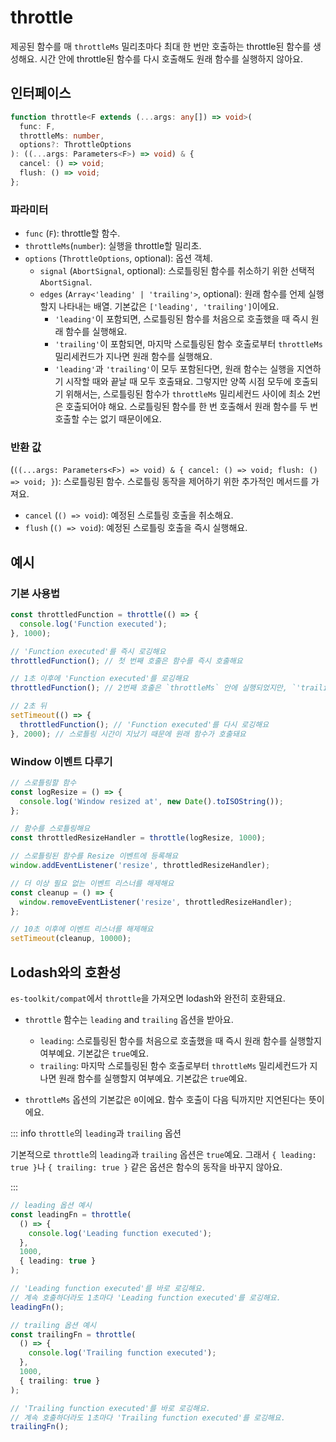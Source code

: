 # throttle

제공된 함수를 매 `throttleMs` 밀리초마다 최대 한 번만 호출하는 throttle된 함수를 생성해요. 시간 안에 throttle된 함수를 다시 호출해도 원래 함수를 실행하지 않아요.

## 인터페이스

```typescript
function throttle<F extends (...args: any[]) => void>(
  func: F,
  throttleMs: number,
  options?: ThrottleOptions
): ((...args: Parameters<F>) => void) & {
  cancel: () => void;
  flush: () => void;
};
```

### 파라미터

- `func` (`F`): throttle할 함수.
- `throttleMs`(`number`): 실행을 throttle할 밀리초.
- `options` (`ThrottleOptions`, optional): 옵션 객체.
  - `signal` (`AbortSignal`, optional): 스로틀링된 함수를 취소하기 위한 선택적 `AbortSignal`.
  - `edges` (`Array<'leading' | 'trailing'>`, optional): 원래 함수를 언제 실행할지 나타내는 배열. 기본값은 `['leading', 'trailing']`이에요.
    - `'leading'`이 포함되면, 스로틀링된 함수를 처음으로 호출했을 때 즉시 원래 함수를 실행해요.
    - `'trailing'`이 포함되면, 마지막 스로틀링된 함수 호출로부터 `throttleMs` 밀리세컨드가 지나면 원래 함수를 실행해요.
    - `'leading'`과 `'trailing'`이 모두 포함된다면, 원래 함수는 실행을 지연하기 시작할 때와 끝날 때 모두 호출돼요. 그렇지만 양쪽 시점 모두에 호출되기 위해서는, 스로틀링된 함수가 `throttleMs` 밀리세컨드 사이에 최소 2번은 호출되어야 해요. 스로틀링된 함수를 한 번 호출해서 원래 함수를 두 번 호출할 수는 없기 때문이에요.

### 반환 값

(`((...args: Parameters<F>) => void) & { cancel: () => void; flush: () => void; }`): 스로틀링된 함수. 스로틀링 동작을 제어하기 위한 추가적인 메서드를 가져요.

- `cancel` (`() => void`): 예정된 스로틀링 호출을 취소해요.
- `flush` (`() => void`): 예정된 스로틀링 호출을 즉시 실행해요.

## 예시

### 기본 사용법

```typescript
const throttledFunction = throttle(() => {
  console.log('Function executed');
}, 1000);

// 'Function executed'를 즉시 로깅해요
throttledFunction(); // 첫 번째 호출은 함수를 즉시 호출해요

// 1초 이후에 'Function executed'를 로깅해요
throttledFunction(); // 2번째 호출은 `throttleMs` 안에 실행되었지만, `'trailing'` 옵션 때문에 스로틀링 시간이 끝나면 함수가 호출돼요

// 2초 뒤
setTimeout(() => {
  throttledFunction(); // 'Function executed'를 다시 로깅해요
}, 2000); // 스로틀링 시간이 지났기 때문에 원래 함수가 호출돼요
```

### Window 이벤트 다루기

```typescript
// 스로틀링할 함수
const logResize = () => {
  console.log('Window resized at', new Date().toISOString());
};

// 함수를 스로틀링해요
const throttledResizeHandler = throttle(logResize, 1000);

// 스로틀링된 함수를 Resize 이벤트에 등록해요
window.addEventListener('resize', throttledResizeHandler);

// 더 이상 필요 없는 이벤트 리스너를 해제해요
const cleanup = () => {
  window.removeEventListener('resize', throttledResizeHandler);
};

// 10초 이후에 이벤트 리스너를 해제해요
setTimeout(cleanup, 10000);
```

## Lodash와의 호환성

`es-toolkit/compat`에서 `throttle`을 가져오면 lodash와 완전히 호환돼요.

- `throttle` 함수는 `leading` and `trailing` 옵션을 받아요.

  - `leading`: 스로틀링된 함수를 처음으로 호출했을 때 즉시 원래 함수를 실행할지 여부예요. 기본값은 `true`예요.
  - `trailing`: 마지막 스로틀링된 함수 호출로부터 `throttleMs` 밀리세컨드가 지나면 원래 함수를 실행할지 여부예요. 기본값은 `true`예요.

- `throttleMs` 옵션의 기본값은 `0`이에요. 함수 호출이 다음 틱까지만 지연된다는 뜻이에요.

::: info `throttle`의 `leading`과 `trailing` 옵션

기본적으로 `throttle`의 `leading`과 `trailing` 옵션은 `true`예요. 그래서 `{ leading: true }`나 `{ trailing: true }` 같은 옵션은 함수의 동작을 바꾸지 않아요.

:::

```typescript
// leading 옵션 예시
const leadingFn = throttle(
  () => {
    console.log('Leading function executed');
  },
  1000,
  { leading: true }
);

// 'Leading function executed'를 바로 로깅해요.
// 계속 호출하더라도 1초마다 'Leading function executed'를 로깅해요.
leadingFn();

// trailing 옵션 예시
const trailingFn = throttle(
  () => {
    console.log('Trailing function executed');
  },
  1000,
  { trailing: true }
);

// 'Trailing function executed'를 바로 로깅해요.
// 계속 호출하더라도 1초마다 'Trailing function executed'를 로깅해요.
trailingFn();
```
